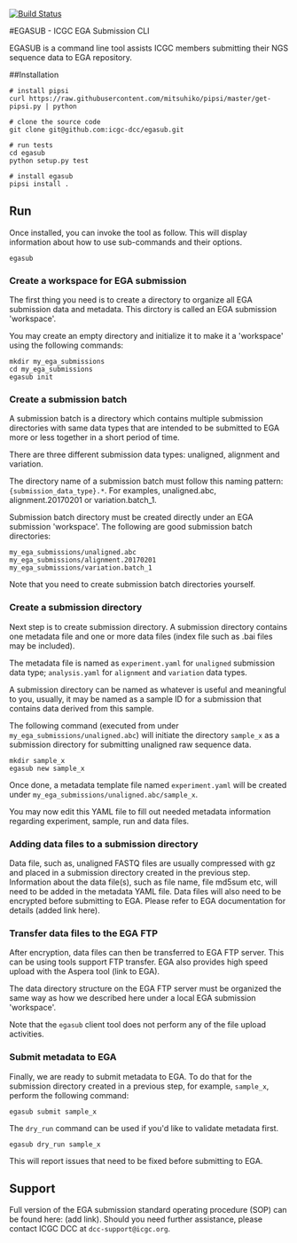 [![Build Status](https://travis-ci.org/icgc-dcc/egasub.png)](https://travis-ci.org/icgc-dcc/egasub)

#EGASUB - ICGC EGA Submission CLI

EGASUB is a command line tool assists ICGC members submitting their NGS sequence data to EGA repository.


##Installation

```
# install pipsi
curl https://raw.githubusercontent.com/mitsuhiko/pipsi/master/get-pipsi.py | python

# clone the source code
git clone git@github.com:icgc-dcc/egasub.git

# run tests
cd egasub
python setup.py test

# install egasub
pipsi install .
```

## Run

Once installed, you can invoke the tool as follow. This will display information about how to use sub-commands and their options.
```
egasub
```

### Create a workspace for EGA submission

The first thing you need is to create a directory to organize all EGA submission data and metadata. This dirctory is called an EGA submission 'workspace'.

You may create an empty directory and initialize it to make it a 'workspace' using the following commands:
```
mkdir my_ega_submissions
cd my_ega_submissions
egasub init
```

### Create a submission batch

A submission batch is a directory which contains multiple submission directories with same data types that are intended to be submitted to EGA more or less together in a short period of time.

There are three different submission data types: unaligned, alignment and variation.

The directory name of a submission batch must follow this naming pattern: `{submission_data_type}.*`. For examples, unaligned.abc, alignment.20170201 or variation.batch_1.

Submission batch directory must be created directly under an EGA submission 'workspace'. The following are good submission batch directories:
```
my_ega_submissions/unaligned.abc
my_ega_submissions/alignment.20170201
my_ega_submissions/variation.batch_1
```
Note that you need to create submission batch directories yourself.

### Create a submission directory

Next step is to create submission directory. A submission directory contains one metadata file and one or more data files (index file such as .bai files may be included).

The metadata file is named as `experiment.yaml` for `unaligned` submission data type; `analysis.yaml` for `alignment` and `variation` data types.

A submission directory can be named as whatever is useful and meaningful to you, usually, it may be named as a sample ID for a submission that contains data derived from this sample.

The following command (executed from under `my_ega_submissions/unaligned.abc`) will initiate the directory `sample_x` as a submission directory for submitting unaligned raw sequence data.
```
mkdir sample_x
egasub new sample_x
```

Once done, a metadata template file named `experiment.yaml` will be created under `my_ega_submissions/unaligned.abc/sample_x`.

You may now edit this YAML file to fill out needed metadata information regarding experiment, sample, run and data files.

### Adding data files to a submission directory
Data file, such as, unaligned FASTQ files are usually compressed with gz and placed in a submission directory created in the previous step. Information about the data file(s), such as file name, file md5sum etc, will need to be added in the metadata YAML file. Data files will also need to be encrypted before submitting to EGA. Please refer to EGA documentation for details (added link here).

### Transfer data files to the EGA FTP
After encryption, data files can then be transferred to EGA FTP server. This can be using tools support FTP transfer. EGA also provides high speed upload with the Aspera tool (link to EGA).

The data directory structure on the EGA FTP server must be organized the same way as how we described here under a local EGA submission 'workspace'.

Note that the `egasub` client tool does not perform any of the file upload activities.

### Submit metadata to EGA

Finally, we are ready to submit metadata to EGA. To do that for the submission directory created in a previous step, for example, `sample_x`, perform the following command:
```
egasub submit sample_x
```

The `dry_run` command can be used if you'd like to validate metadata first.
```
egasub dry_run sample_x
```
This will report issues that need to be fixed before submitting to EGA.

## Support

Full version of the EGA submission standard operating procedure (SOP) can be found here: (add link). Should you need further assistance, please contact ICGC DCC at `dcc-support@icgc.org`.


